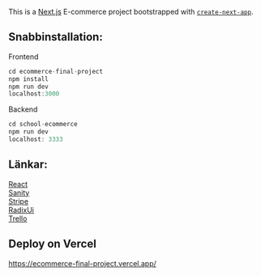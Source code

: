 This is a [Next.js](https://nextjs.org/) E-commerce project bootstrapped with [`create-next-app`](https://github.com/vercel/next.js/tree/canary/packages/create-next-app).



## Snabbinstallation:

Frontend
```js
cd ecommerce-final-project
npm install
npm run dev
localhost:3000
```

Backend
```js
cd school-ecommerce
npm run dev
localhost: 3333
```

## Länkar:

[React](https://react.dev/) <br>
[Sanity](https://www.sanity.io/) <br>
[Stripe](https://stripe.com/en-se) <br>
[RadixUi](https://www.radix-ui.com/) <br>
[Trello](https://www.trello.com) <br>



## Deploy on Vercel
https://ecommerce-final-project.vercel.app/
